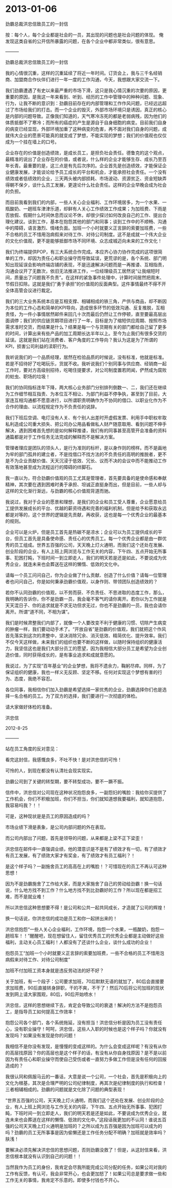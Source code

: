 # 2013-01-06

劲霸总裁洪忠信致员工的一封信

按：每个人，每个企业都是社会的一员，其出现的问题也是社会问题的体现。 俺发现这类自省的公开信所暴露的问题，在各个企业中都非常类似，很有意思。

———

劲霸总裁洪忠信致员工的一封信

我的心情很沉重，这样的沉重延续了将近一年时间。订货会上，我与三千名经销商、加盟商合作伙伴们进行一年一度的工作沟通，今天，我想跟大家交流一下。

我们劲霸遭遇了有史以来最严重的市场下滑，这只是我心情沉重的次要的原因，更重要的原因，是我这一年来看到、听到、经历的工作中管理中的种种问题、现象、行为，让我不断的意识到：劲霸目前存在的内部管理和工作作风问题，已经远远超过了市场给我们的打击。而一个企业的毁灭，外部市场环境只是诱因，真正的核心是内部的问题导致。正像我们知道的，天气寒冷冻死的都是老弱病残，因为他们的体质抵御不了寒冷；而所有的癌症的产生是源自于自身细胞的病变。目前我们自身的病变已经显现，外部环境加重了这种病变的危害，再不面对我们自身的问题，成就伟大企业的愿景可能真的就变成了梦想，不能实现的梦想；我们的价值观也仅仅成为一个挂在墙上的口号。

企业存在的价值是创造绩效，是成长员工，是担负社会责任。德鲁克的这个观点，最精准的说出了企业存在的价值，或者说，什么样的企业才能够生存、成长乃至百年长青。最重要的是，这三点是有先后次序的。企业首先是创造绩效，才能保证企业健康发展，才能谈论给予员工成长的平台和机会，才能承担社会责任。一个没有绩效或者低绩效的企业，三天两头被内部损耗、市场波动、资源贫乏、资金短缺弄得朝不保夕，谈什么员工发展，更遑论什么社会责任。这样的企业早晚会成为社会的负担。

而目前我看到我们的内部，一些人关心企业福利、工作环境居多，为一个水果、一瓶酸奶、一趟班车津津乐道，却鲜有人关心工作绩效工作成果；为加班费、下雨是否放假、假期什么时间休息而议论不休，却很少探讨如何改良自己的工作、提出合理化建议。谈到工作，基本在抱怨其他的部门和同事；谈到工作中的不顺畅、沟通中的障碍，语言激烈、情绪负面。加班一个小时就要义正言辞的索要加班费，一些不合格的员工不惜用泡病假来对待工作、对待公司制度。这不是成就一个伟大企业的文化价值观，更不是能够抵御市场不同环境、众志成城迈向未来的工作文化！

我们为终端提供POP，有三大系统合作完成。本应齐心协力协作完成的这项很简单的工作，却因为责任心和职业操守而导致延误，更荒谬的是，各个系统、部门明知出现延误会影响终端店铺的表现，不是迅速解决问题而是一再推诿、互相指责，沟通会议开了无数次，依旧无法推进工作，一位经理级员工居然说“让我缩短时间，质量出了问题我不负责”。在这样的紧急事件处理中，计算时间居然把周末、节假日扣除。这就是我们“勇于承担”的价值观的反面典型。这件事情最终不得不开全体高管会议进行裁定。

我们的三大业务系统本应是互相支撑、相辅相成的铁三角，产供与商品，却不断因为本位的工作心态和简单的KPI导向，造成很多环节的低效沟通、反复推脱，互相责怪，为一件小事情居然邮件来回几十次而最后仍然让工作停顿，直至要最高层出面调停；我们的供应链货期项目进行了一年，目标是为了缩短供应周期、按照市场需求准时交货，而结果是什么？结果是每一个与货期有关的部门都给自己留了更多的时间，计算出来有些产品的加工周期长达半年以上。至今为止我们有很多交货的延误。这就是我们站在消费者、客户角度的工作导向？我认为这是为了所谓的KPI，损害公司利益的渎职行为。

我听说我们的一个品质经理，居然在检验品质的时候说，没有标准，他就是标准。若是不招待好了吃喝玩乐，货就不收。我听说我们个别同事与供应商、经销商一起工作时，要对方高级别招待，吃喝住提要求，对公司制度置若罔闻，俨然成为腐败的蛀虫、职场的垃圾！

我们的协同指标连年下降，两大核心业务部门分别排列倒数一、二，我们还在继续为工作细节相互指责、为本位互不相让、为部门利益不停争执，甚至到了目前，大家连互相沟通都不愿意进行，以所谓职责明确作为不协同的借口、以职业化作为不合作的理由、以流程规定作为不负责任的说辞。

我们下班后空调、电灯没有人关、有个别人出差时开虚假发票、利用手中职权牟取私利造成公司重大损失、把公司办公用品看做私人财产随意取用、看到问题不伸手解决，遇到困难首先想的是如何解释推诿，我们有的同事甚至高管开会准备的资料通篇都是对于工作任务无法完成的解释而不是解决方案。

管理者理应是团队的领头人，是行为准则的标杆，是以身作则的榜样。而不是画地为牢的部门孤井的建立者，不是找借口不找方法的不负责任的高明的推脱者，更不是不为企业贡献价值、天天沉浸于低效、冗长、议而不决的会议中而不能推动工作有效落地甚至成为流程运行的障碍的绊脚石。

我一直以为，符合劲霸价值观的员工尤其是管理者，首先要具备的是使命感和奉献精神，其次要在遇到困难时勇于承担、坦诚正直挺身而出，但是目前，一些人却与这样的文化渐行渐远，与劲霸的核心价值观背道而驰。

我说过，我对于企业的愿景和理想，是我们的企业和员工受人尊重，企业愿意给员工提供发展成长的平台、优越的薪资待遇和完善的福利机制，但是给予和获取永远都是对等的，这个世界的逻辑是先贡献，再收获，这也是每一个优秀企业的最基本的规则。

企业可以是火炉，但是员工首先是热碳不是凉水；企业可以为员工提供成长的平台，但员工首先是具备使命感、责任心的优秀员工。每一个优秀企业都是由一群优秀的员工组成。世界五百强的公司，天天晚上灯火通明，而我们这个还处在发展、创业阶段的企业，有人上班上网浏览与工作无关的内容，下午四、五点开始无所事事、犯困打盹，下班时间一到立即走人，我们的明天若是还是如此，不要说成为优秀企业，就连未来也会葬送在这样的懒惰、低效的文化中。

请每一个员工问问自己，你为企业做了什么贡献、创造了什么价值？请每一位管理者也问问自己，你是如何秉承劲霸价值观，以身作则、带领团队创造绩效的？

若你不认同劲霸的价值观，以不劳而获、不负责任、不思进取的态度工作，那么，我明确的告诉你，你不是劲霸一员，我会毫不客气的请你离开。若你以为工作就是天天混日子、你的追求就是不求无功但求无过，你也不是劲霸的一员，我也会请你离开。所谓“道不同，不相为谋”。

我们是时候肃整我们内部了，就像一个人要改变不利于健康的习惯、切除产生病变的肿瘤一样，我们要动动手术了。“开放自省”是劲霸的价值观，我们就把这个作风首先落实到这次的肃整中，坚决消除冗余、消灭低效、精简优化、提升效率。我们不仅今天这样做，未来我们的组织也要不断的这样做，以随时保持组织的健康活力，我坚信这也是我们大部分员工的愿望，因为我相信大部分员工是希望为企业创造价值，同时获得成长的，是有事业追求和成就意愿的。

我说过，为了实现“百年基业”的企业梦想，我将不遗余力，鞠躬尽瘁。同样，为了保证组织的健康，我也一样义无反顾、坚定不移。任何对实现这个梦想有害的行为、态度，我绝不容忍。

各位同事，我相信你们加入劲霸是希望选择一家优秀的企业，劲霸选择你们也是选择一名合格的员工。为了双方的选择，我们要进行一次彻底的体检。

请大家做好体检的准备。

洪忠信

2012-8-25

———

站在员工角度的反对意见：

看完这封信，我感慨良多，不吐不快！是对洪忠信的可怜！

可怜的人，到现在都没有认清社会现实现实。

劲霸公司到了关键的转型期，要不转型成功，要不一蹶不振。

信件中，洪忠信对公司现在这种状况抱怨良多，一副怨妇的嘴脸：我给你买提供了工作机会，你们不积极加班，你们不担当，你们就知道想我要福利，就知道抱怨，我容易吗我？！！

可是，这种现状是是员工的原因造成的吗？

市场业绩下滑是表象，是公司内部问题的外在表现。

而公司内部出了问题，首先是领导的问题，从来都是上梁不正下梁歪！

洪忠信在邮件中一直强调业绩，他的潜意识是不是有了绩效才有一切，有了绩效才有员工发展，有了绩效大家才有奖金，有了绩效才有员工福利？！

是这个样子吗？一副施舍员工的高高在上的嘴脸！？可惜现在的员工不再认可这种思想！

因为不是劲霸施舍了工作给大家，而是大家施舍了自己的劳动给劲霸！换一句话说，什么地方找不到工作？什么地方找不到比劲霸好的工作？所以现在都是招工难，而不是就业难！

所以洪忠信这种思想要不得！是公司和公共一起共同成长，才造就了公司的辉煌！

换一句话说，你洪忠信的成功是员工和你一起拼出来的！

洪忠信抱怨“一些人关心企业福利，工作环境，抱怨一个水果，一瓶酸奶，抱怨一趟班车！！”醒醒吧，现在想留住人，留住优秀员工的优秀企业都是主动做好这些福利，主动关心员工福利！人都没有了还谈什么企业，谈什么成功的企业！

抱怨员工“加班一个小时就要义正言辞的索要加班费，一些不合格的员工不惜用泡病假来对待工作、对待公司制度”

加班不付加班工资本身就是违反劳动法的好不好？

关于加班，有一个段子：公司要求加班，70后默默无语的就加了，80后会直接要求加班费，90后直接转身辞职，干的不爽，不干了！然后70后将公司加班的现状发到网上请大家围观，80后，90后开始喷水！

洪忠信，这样的思想继续下去，肯定会导致公司的衰退！解决的方法不是抱怨员工，是指导员工如何提高工作效率！

抱怨公司各个部门，各个系统拖延，没有担当！洪忠信分析是因为员工没有责任心，没有职业操守！呵呵，洪忠信，这些人入职的时候也是这个样子吗？你就没有发现吗？如果没有发现是你的问题！

我相信不是你没有发现，是慢慢的变成这样的。为什么会变成这样呢？有没有从你的高层找原因？你的高层也是这个样子的话，有没有从你自身找原因？是不是以前因为有责任心和职业操守而使自己受伤或者一直努力多做工作但是没有任何的回报造成的？

我很认同和佩服马云的一番话，大意是说一个公司，一个社会，首先是积极向上的文化为根基，其次是合理严明的公司纪律制度，再其次是纪律制度的执行和检查！三者相辅相成的。劲霸的问题就是文化除了问题的典型表现！

“世界五百强的公司，天天晚上灯火通明，而我们这个还处在发展、创业阶段的企业，有人上班上网浏览与工作无关的内容，下午四、五点开始无所事事、犯困打盹，下班时间一到立即走人，我们的明天若是还是如此，不要说成为优秀企业，就连未来也会葬送在这样的懒惰、低效的文化中。”这段话我更加的不认同！谁说五百强的公司天天晚上灯火通明是加班的？之所以成为五百强是因为加班可以成为的吗？劲霸的员工无所事事是因为偷懒还是工作任务分配不明确？加班就是效率吗？肤浅！

要解决必须先解决洪忠信的思想问题，否则劲霸没救了！但是，从这封信来看，洪忠信根本就没有认识到自己的问题！！

当然我作为员工的身份，我肯定会尽我所能完成公司分配的任务，如果公司对我的工作有反馈，有认可，我会非常开心，也会更加怒了！如果公司总是要求做一些和工作无关的事情，我肯定不乐意的。即使多付钱也不开心。
